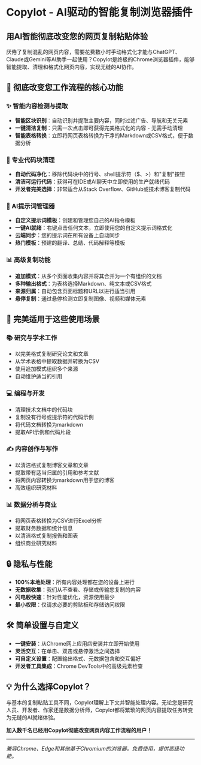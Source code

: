 # Copylot - AI驱动的智能复制浏览器插件

## 用AI智能彻底改变您的网页复制粘贴体验

厌倦了复制混乱的网页内容，需要花费数小时手动格式化才能与ChatGPT、Claude或Gemini等AI助手一起使用？Copylot是终极的Chrome浏览器插件，能够智能提取、清理和格式化网页内容，实现无缝的AI协作。

## 🚀 彻底改变您工作流程的核心功能

### ✨ 智能内容检测与提取
- **智能区块识别**：自动识别并提取主要内容，同时过滤广告、导航和无关元素
- **一键清洁复制**：只需一次点击即可获得完美格式化的内容 - 无需手动清理
- **智能表格转换**：立即将网页表格转换为干净的Markdown或CSV格式，便于数据分析

### 🔧 专业代码块清理
- **自动代码净化**：移除代码块中的行号、shell提示符（$、>）和"复制"按钮
- **清洁可运行代码**：获得可在IDE或AI聊天中立即使用的生产就绪代码
- **开发者完美选择**：非常适合从Stack Overflow、GitHub或技术博客复制代码

### 🤖 AI提示词管理器
- **自定义提示词模板**：创建和管理您自己的AI指令模板
- **一键AI就绪**：右键点击任何文本，立即使用您的自定义提示词格式化
- **云端同步**：您的提示词在所有设备上自动同步
- **热门模板**：预建的翻译、总结、代码解释等模板

### 📊 高级复制功能
- **追加模式**：从多个页面收集内容并将其合并为一个有组织的文档
- **多种输出格式**：为表格选择Markdown、纯文本或CSV格式
- **来源归属**：自动包含页面标题和URL以进行适当引用
- **悬停复制**：通过悬停检测立即复制图像、视频和媒体元素

## 🎯 完美适用于这些使用场景

### 📚 研究与学术工作
- 以完美格式复制研究论文和文章
- 从学术表格中提取数据并转换为CSV
- 使用追加模式组织多个来源
- 自动维护适当的引用

### 💻 编程与开发
- 清理技术文档中的代码块
- 复制没有行号或提示符的代码示例
- 将代码文档转换为markdown
- 提取API示例和代码片段

### ✍️ 内容创作与写作
- 以清洁格式复制博客文章和文章
- 提取带有适当归属的引用和参考文献
- 将网页内容转换为markdown用于您的博客
- 高效组织研究材料

### 📊 数据分析与商业
- 将网页表格转换为CSV进行Excel分析
- 提取财务数据和统计信息
- 以清洁格式复制报告和图表
- 组织商业研究材料

## 🔒 隐私与性能

- **100%本地处理**：所有内容处理都在您的设备上进行
- **无数据收集**：我们从不查看、存储或传输您复制的内容
- **闪电般快速**：针对性能优化，资源使用最少
- **最小权限**：仅请求必要的剪贴板和存储访问权限

## 🛠️ 简单设置与自定义

- **一键安装**：从Chrome网上应用店安装并立即开始使用
- **灵活交互**：在单击、双击或悬停激活之间选择
- **可自定义设置**：配置输出格式、元数据包含和交互偏好
- **开发者工具集成**：Chrome DevTools中的高级元素检查

## 💡 为什么选择Copylot？

与基本的复制粘贴工具不同，Copylot理解上下文并智能处理内容。无论您是研究人员、开发者、作家还是数据分析师，Copylot都将繁琐的网页内容提取任务转变为无缝的AI就绪体验。

**加入数千名已经用Copylot彻底改变网页内容工作流程的用户！**

---

*兼容Chrome、Edge和其他基于Chromium的浏览器。免费使用，提供高级功能。* 